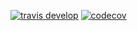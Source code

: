 [![travis develop](https://travis-ci.com/JCSDA/oops.svg?token=zswWHqwVimHTBAygfenZ&branch=develop&label=develop&logo=travis)](https://travis-ci.com/JCSDA/oops)
[![codecov](https://codecov.io/gh/JCSDA/oops/branch/develop/graph/badge.svg?token=v3gW3tiAOi)](https://codecov.io/gh/JCSDA/oops)


